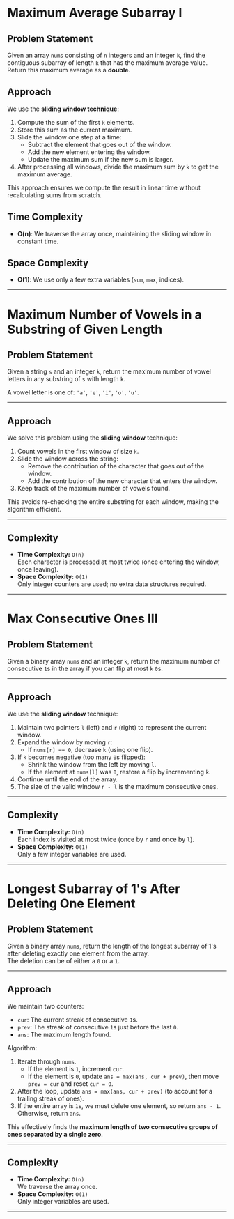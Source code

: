 # Maximum Average Subarray I

## Problem Statement
Given an array `nums` consisting of `n` integers and an integer `k`, find the contiguous subarray of length `k` that has the maximum average value. Return this maximum average as a **double**.

## Approach
We use the **sliding window technique**:

1. Compute the sum of the first `k` elements.
2. Store this sum as the current maximum.
3. Slide the window one step at a time:
   - Subtract the element that goes out of the window.
   - Add the new element entering the window.
   - Update the maximum sum if the new sum is larger.
4. After processing all windows, divide the maximum sum by `k` to get the maximum average.

This approach ensures we compute the result in linear time without recalculating sums from scratch.

## Time Complexity
- **O(n)**: We traverse the array once, maintaining the sliding window in constant time.

## Space Complexity
- **O(1)**: We use only a few extra variables (`sum`, `max`, indices).
---
# Maximum Number of Vowels in a Substring of Given Length

## Problem Statement
Given a string `s` and an integer `k`, return the maximum number of vowel letters in any substring of `s` with length `k`.

A vowel letter is one of: `'a'`, `'e'`, `'i'`, `'o'`, `'u'`.

---

## Approach
We solve this problem using the **sliding window** technique:

1. Count vowels in the first window of size `k`.
2. Slide the window across the string:
   - Remove the contribution of the character that goes out of the window.
   - Add the contribution of the new character that enters the window.
3. Keep track of the maximum number of vowels found.

This avoids re-checking the entire substring for each window, making the algorithm efficient.

---

## Complexity
- **Time Complexity:** `O(n)`  
  Each character is processed at most twice (once entering the window, once leaving).
- **Space Complexity:** `O(1)`  
  Only integer counters are used; no extra data structures required.
---
# Max Consecutive Ones III

## Problem Statement
Given a binary array `nums` and an integer `k`, return the maximum number of consecutive `1`s in the array if you can flip at most `k` `0`s.

---

## Approach
We use the **sliding window** technique:

1. Maintain two pointers `l` (left) and `r` (right) to represent the current window.
2. Expand the window by moving `r`:
   - If `nums[r] == 0`, decrease `k` (using one flip).
3. If `k` becomes negative (too many `0`s flipped):
   - Shrink the window from the left by moving `l`.
   - If the element at `nums[l]` was `0`, restore a flip by incrementing `k`.
4. Continue until the end of the array.
5. The size of the valid window `r - l` is the maximum consecutive ones.

---

## Complexity
- **Time Complexity:** `O(n)`  
  Each index is visited at most twice (once by `r` and once by `l`).
- **Space Complexity:** `O(1)`  
  Only a few integer variables are used.

---
# Longest Subarray of 1's After Deleting One Element

## Problem Statement
Given a binary array `nums`, return the length of the longest subarray of 1's after deleting exactly one element from the array.  
The deletion can be of either a `0` or a `1`.

---

## Approach
We maintain two counters:
- `cur`: The current streak of consecutive `1`s.
- `prev`: The streak of consecutive `1`s just before the last `0`.
- `ans`: The maximum length found.

Algorithm:
1. Iterate through `nums`.
   - If the element is `1`, increment `cur`.
   - If the element is `0`, update `ans = max(ans, cur + prev)`, then move `prev = cur` and reset `cur = 0`.
2. After the loop, update `ans = max(ans, cur + prev)` (to account for a trailing streak of ones).
3. If the entire array is `1`s, we must delete one element, so return `ans - 1`.  
   Otherwise, return `ans`.

This effectively finds the **maximum length of two consecutive groups of ones separated by a single zero**.

---

## Complexity
- **Time Complexity:** `O(n)`  
  We traverse the array once.
- **Space Complexity:** `O(1)`  
  Only integer variables are used.
---
